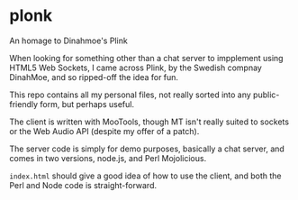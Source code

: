 plonk
=====

An homage to Dinahmoe's Plink

When looking for something other than a chat server to impplement using HTML5 Web Sockets,
I came across Plink, by the Swedish compnay DinahMoe, and so ripped-off the idea for fun.

This repo contains all my personal files, not really sorted into any public-friendly form,
but perhaps useful.

The client is written with MooTools, though MT isn't really suited to sockets or
the Web Audio API (despite my offer of a patch).

The server code is simply
for demo purposes, basically a chat server, and comes in two versions, node.js, and Perl Mojolicious.

`index.html` should give a good idea of how to use the client, and both the Perl and Node code is straight-forward.
